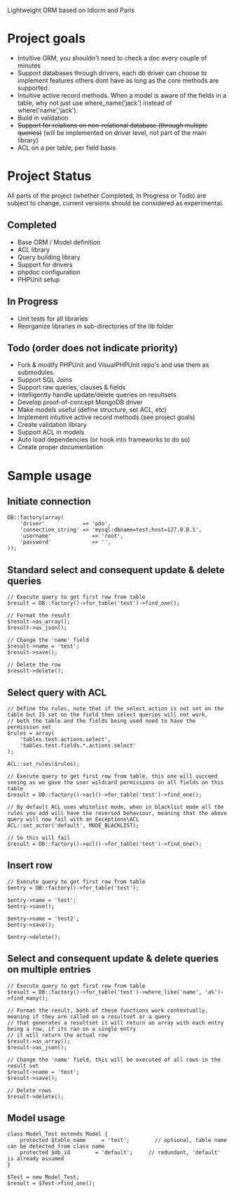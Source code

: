 Lightweight ORM based on Idiorm and Paris

# Project goals

* Intuitive ORM, you shouldn't need to check a doc every couple of minutes
* Support databases through drivers, each db driver can choose to implement features others dont have as long as the core methods are supported.
* Intuitive active record methods. When a model is aware of the fields in a table, why not just use where\_name('jack') instead of where('name','jack').
* Build in validation
* <del>Support for relations on non-relational database (through multiple queries)</del> (will be implemented on driver level, not part of the main library)
* ACL on a per table, per field basis

# Project Status

All parts of the project (whether Completed, In Progress or Todo) are subject to change, current versions should be considered as experimental.

## Completed 

* Base ORM / Model definition
* ACL library
* Query building library
* Support for drivers
* phpdoc configuration
* PHPUnit setup

## In Progress

* Unit tests for all libraries
* Reorganize libraries in sub-directories of the lib folder

## Todo (order does not indicate priority)

* Fork & modify PHPUnit and VisualPHPUnit repo's and use them as submodules
* Support SQL Joins
* Support raw queries, clauses & fields
* Intelligently handle update/delete queries on resultsets
* Develop proof-of-concept MongoDB driver
* Make models useful (define structure, set ACL, etc)
* Implement intuitive active record methods (see project goals)
* Create validation library
* Support ACL in models
* Auto load dependencies (or hook into frameworks to do so)
* Create proper documentation

# Sample usage

## Initiate connection


    DB::factory(array(
        'driver'            => 'pdo',
        'connection_string' => 'mysql:dbname=test;host=127.0.0.1',
        'username'             => 'root',
        'password'             => '',
    ));


## Standard select and consequent update & delete queries


    // Execute query to get first row from table
    $result = DB::factory()->for_table('test')->find_one();
    
    // Format the result
    $result->as_array();
    $result->as_json();
    
    // Change the 'name' field
    $result->name = 'test';
    $result->save();
    
    // Delete the row
    $result->delete();


## Select query with ACL


    // Define the rules, note that if the select action is not set on the table but IS set on the field then select queries will not work,
    // both the table and the fields being used need to have the permission set
    $rules = array(
        'tables.test.actions.select',
        'tables.test.fields.*.actions.select'
    );
    
    ACL::set_rules($rules);

    // Execute query to get first row from table, this one will succeed seeing as we gave the user wildcard permissions on all fields on this table
    $result = DB::factory()->acl()->for_table('test')->find_one();

    // By default ACL uses whitelist mode, when in blacklist mode all the rules you add will have the reversed behaviour, meaning that the above query will now fail with an Exceptions\ACL
    ACL::set_actor('default', MODE_BLACKLIST);
    
    // So this will fail
    $result = DB::factory()->acl()->for_table('test')->find_one();


## Insert row


    // Execute query to get first row from table
    $entry = DB::factory()->for_table('test');
    
    $entry->name = 'test';
    $entry->save();
    
    $entry->name = 'test2';
    $entry->save();
    
    $entry->delete();


## Select and consequent update & delete queries on multiple entries


    // Execute query to get first row from table
    $result = DB::factory()->for_table('test')->where_like('name', 'a%')->find_many();
    
    // Format the result, both of these functions work contextually, meaning if they are called on a resultset or a query
    // that generates a resultset it will return an array with each entry being a row, if its ran on a single entry
    // it will return the actual row
    $result->as_array();
    $result->as_json();
    
    // Change the 'name' field, this will be executed of all rows in the result set
    $result->name = 'test';
    $result->save();
    
    // Delete rows
    $result->delete();


## Model usage


    class Model_Test extends Model {
        protected $table_name     = 'test';        // optional, table name can be detected from class name
        protected $db_id        = 'default';     // redundant, 'default' is already assumed
    }
    
    $Test = new Model_Test;
    $result = $Test->find_one();
